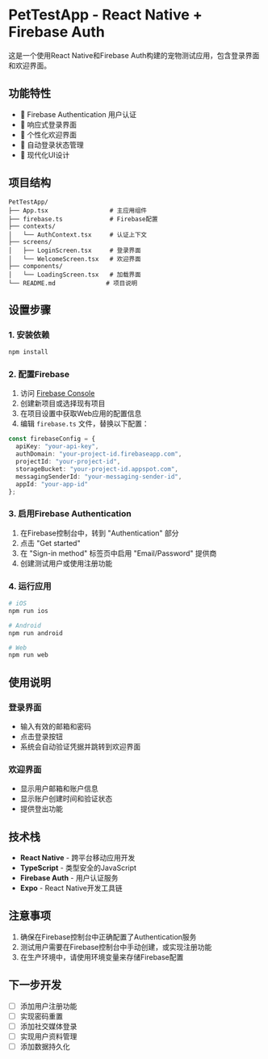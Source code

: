 # PetTestApp - React Native + Firebase Auth

这是一个使用React Native和Firebase Auth构建的宠物测试应用，包含登录界面和欢迎界面。

## 功能特性

- 🔐 Firebase Authentication 用户认证
- 📱 响应式登录界面
- 👋 个性化欢迎界面
- 🔄 自动登录状态管理
- 🎨 现代化UI设计

## 项目结构

```
PetTestApp/
├── App.tsx                 # 主应用组件
├── firebase.ts             # Firebase配置
├── contexts/
│   └── AuthContext.tsx     # 认证上下文
├── screens/
│   ├── LoginScreen.tsx     # 登录界面
│   └── WelcomeScreen.tsx   # 欢迎界面
├── components/
│   └── LoadingScreen.tsx   # 加载界面
└── README.md              # 项目说明
```

## 设置步骤

### 1. 安装依赖

```bash
npm install
```

### 2. 配置Firebase

1. 访问 [Firebase Console](https://console.firebase.google.com/)
2. 创建新项目或选择现有项目
3. 在项目设置中获取Web应用的配置信息
4. 编辑 `firebase.ts` 文件，替换以下配置：

```typescript
const firebaseConfig = {
  apiKey: "your-api-key",
  authDomain: "your-project-id.firebaseapp.com",
  projectId: "your-project-id",
  storageBucket: "your-project-id.appspot.com",
  messagingSenderId: "your-messaging-sender-id",
  appId: "your-app-id"
};
```

### 3. 启用Firebase Authentication

1. 在Firebase控制台中，转到 "Authentication" 部分
2. 点击 "Get started"
3. 在 "Sign-in method" 标签页中启用 "Email/Password" 提供商
4. 创建测试用户或使用注册功能

### 4. 运行应用

```bash
# iOS
npm run ios

# Android
npm run android

# Web
npm run web
```

## 使用说明

### 登录界面
- 输入有效的邮箱和密码
- 点击登录按钮
- 系统会自动验证凭据并跳转到欢迎界面

### 欢迎界面
- 显示用户邮箱和账户信息
- 显示账户创建时间和验证状态
- 提供登出功能

## 技术栈

- **React Native** - 跨平台移动应用开发
- **TypeScript** - 类型安全的JavaScript
- **Firebase Auth** - 用户认证服务
- **Expo** - React Native开发工具链

## 注意事项

1. 确保在Firebase控制台中正确配置了Authentication服务
2. 测试用户需要在Firebase控制台中手动创建，或实现注册功能
3. 在生产环境中，请使用环境变量来存储Firebase配置

## 下一步开发

- [ ] 添加用户注册功能
- [ ] 实现密码重置
- [ ] 添加社交媒体登录
- [ ] 实现用户资料管理
- [ ] 添加数据持久化 